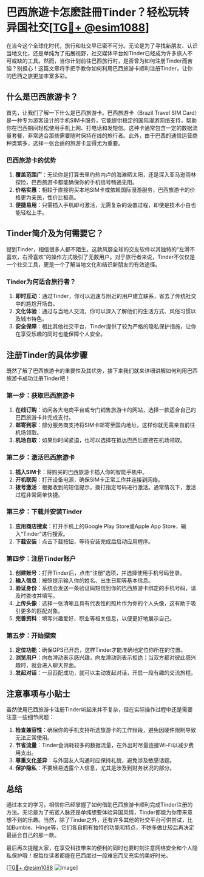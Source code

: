 # 巴西旅遊卡怎麽註冊Tinder？轻松玩转异国社交[[TG💪+ @esim1088](https://t.me/s/esim1088)]

在当今这个全球化时代，旅行和社交早已密不可分。无论是为了寻找新朋友、认识当地文化，还是单纯为了拓展视野，社交媒体平台如Tinder已经成为许多旅人不可或缺的工具。然而，当你计划前往巴西旅行时，是否曾为如何注册Tinder而苦恼？别担心！这篇文章将手把手教你如何利用巴西旅游卡顺利注册Tinder，让你的巴西之旅更加丰富多彩。

## 什么是巴西旅游卡？

首先，让我们了解一下什么是巴西旅游卡。巴西旅游卡（Brazil Travel SIM Card）是一种专为游客设计的手机SIM卡服务，它能提供稳定的国际漫游网络支持，帮助你在巴西期间轻松使用手机上网、打电话和发短信。这种卡通常包含一定的数据流量套餐，非常适合那些需要随时保持在线的旅行者。此外，由于巴西的通信运营商种类繁多，选择一张合适的旅游卡显得尤为重要。

### 巴西旅游卡的优势

1. **覆盖范围广**：无论你是打算去里约热内卢的海滩晒太阳，还是深入亚马逊雨林探险，巴西旅游卡都能确保你的手机信号畅通无阻。
2. **价格实惠**：相较于直接购买本地SIM卡或依赖国际漫游服务，巴西旅游卡的价格更为亲民，性价比极高。
3. **便捷易用**：只需插入手机即可激活，无需复杂的设置过程，即使是技术小白也能轻松上手。

## Tinder简介及为何需要它？

提到Tinder，相信很多人都不陌生。这款风靡全球的交友软件以其独特的“左滑不喜欢，右滑喜欢”的操作方式吸引了无数用户。对于旅行者来说，Tinder不仅仅是一个社交工具，更是一个了解当地文化和结识新朋友的有效途径。

### Tinder为何适合旅行者？

1. **即时互动**：通过Tinder，你可以迅速与附近的用户建立联系，省去了传统社交中的尴尬开场白。
2. **文化体验**：通过与当地人交流，你可以深入了解他们的生活方式、风俗习惯以及城市特色。
3. **安全保障**：相比其他社交平台，Tinder提供了较为严格的隐私保护措施，让你在享受乐趣的同时也能保障个人安全。

## 注册Tinder的具体步骤

既然了解了巴西旅游卡的重要性及其优势，接下来我们就来详细讲解如何利用巴西旅游卡成功注册Tinder吧！

### 第一步：获取巴西旅游卡

1. **在线订购**：访问各大电商平台或专门销售旅游卡的网站，选择一款适合自己的巴西旅游卡并完成支付。
2. **邮寄到家**：部分服务商支持将SIM卡邮寄至国内地址，这样你就无需亲自前往机场领取。
3. **机场自取**：如果你时间紧迫，也可以选择在抵达巴西后直接在机场领取。

### 第二步：激活巴西旅游卡

1. **插入SIM卡**：将购买的巴西旅游卡插入你的智能手机中。
2. **开机联网**：打开设备电源，确保SIM卡正常工作并连接到网络。
3. **拨号激活**：根据收到的短信提示，拨打指定号码进行激活。通常情况下，激活过程非常简单快捷。

### 第三步：下载并安装Tinder

1. **应用商店搜索**：打开手机上的Google Play Store或Apple App Store，输入“Tinder”进行搜索。
2. **下载安装**：点击下载按钮，等待安装完成后启动应用程序。

### 第四步：注册Tinder账户

1. **创建账号**：打开Tinder后，点击“注册”选项，并选择使用手机号码登录。
2. **输入信息**：按照提示输入你的姓名、出生日期等基本信息。
3. **验证身份**：系统会发送一条验证码短信到你的巴西旅游卡绑定的手机号码，请及时查收并填写。
4. **上传头像**：选择一张清晰且具有代表性的照片作为你的个人头像，这有助于吸引更多的匹配对象。
5. **完善资料**：填写兴趣爱好、职业等相关信息，以便更好地展示自己。

### 第五步：开始探索

1. **定位功能**：确保GPS已开启，这样Tinder才能准确地定位你所在的位置。
2. **浏览用户**：向右滑动表示感兴趣，向左滑动则表示拒绝；当双方都对彼此感兴趣时，就会进入聊天界面。
3. **发起对话**：一旦匹配成功，就可以主动发起对话，开启一段有趣的交流旅程。

## 注意事项与小贴士

虽然使用巴西旅游卡注册Tinder听起来并不复杂，但在实际操作过程中还是需要注意一些细节问题：

1. **检查兼容性**：确保你的手机支持所选旅游卡的工作频段，避免因硬件限制导致无法正常使用。
2. **节省流量**：Tinder会消耗较多的数据流量，在外出时尽量连接Wi-Fi以减少费用支出。
3. **尊重文化差异**：与外国友人沟通时应保持礼貌，避免涉及敏感话题。
4. **保护隐私**：不要轻易透露个人信息，尤其是涉及到财务状况的部分。

## 总结

通过本文的学习，相信你已经掌握了如何借助巴西旅游卡顺利完成Tinder注册的方法。无论是为了拓宽人脉还是单纯想要体验异国风情，Tinder都能为你带来意想不到的乐趣。当然，除了Tinder之外，还有许多其他的社交平台可供尝试，比如Bumble、Hinge等，它们各自拥有独特的功能和特点，不妨多做比较后再决定最适合自己的那一款。

最后再次提醒大家，在享受科技带来的便利的同时也要时刻注意网络安全和个人隐私保护哦！祝每位读者都能在巴西度过一段难忘而又充实的美好时光。

[[TG💪+ @esim1088](https://t.me/s/esim1088) ![Image](https://i.postimg.cc/4NQfJmqS/Snipaste-2025-05-13-00-14-12.png)]